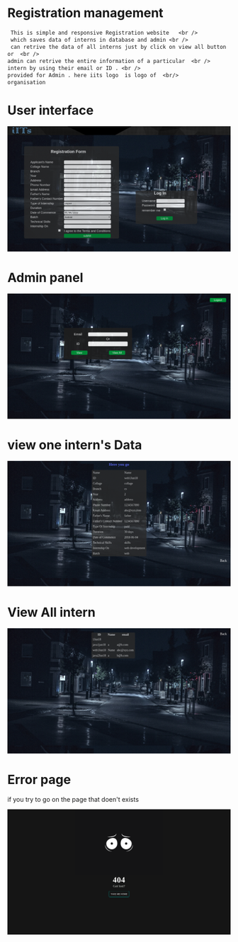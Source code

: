 # Registration management
     This is simple and responsive Registration website   <br />
     which saves data of interns in database and admin <br />
     can retrive the data of all interns just by click on view all button or  <br />
    admin can retrive the entire information of a particular  <br />
    intern by using their email or ID . <br />
    provided for Admin . here iits logo  is logo of  <br/>
    organisation 

# User interface

![Alt text](log.png?raw=true "UI")

# Admin panel

![Alt text](dash.png?raw=true "Admin")

# view one intern's Data

![Alt text](view.png?raw=true "UI")

# View All intern

![Alt text](all.png?raw=true "UI")

# Error page

if you try to go on the page that doen't exists

![Alt text](error.png?raw=true "UI")
